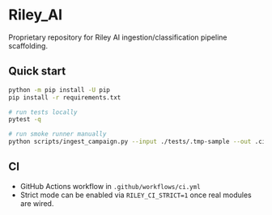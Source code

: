 # Riley_AI

Proprietary repository for Riley AI ingestion/classification pipeline scaffolding.

## Quick start

```bash
python -m pip install -U pip
pip install -r requirements.txt

# run tests locally
pytest -q

# run smoke runner manually
python scripts/ingest_campaign.py --input ./tests/.tmp-sample --out .ci_out
```

## CI
- GitHub Actions workflow in `.github/workflows/ci.yml`
- Strict mode can be enabled via `RILEY_CI_STRICT=1` once real modules are wired.
